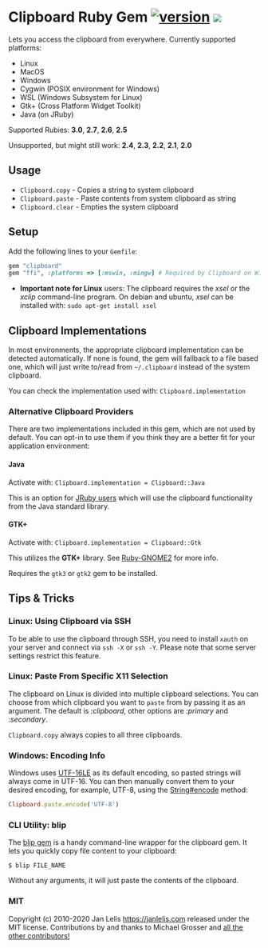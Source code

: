 # Clipboard Ruby Gem [![version](https://badge.fury.io/rb/clipboard.svg)](https://badge.fury.io/rb/clipboard) [<img src="https://travis-ci.org/janlelis/clipboard.svg" />](https://travis-ci.org/janlelis/clipboard)

Lets you access the clipboard from everywhere. Currently supported platforms:

- Linux
- MacOS
- Windows
- Cygwin (POSIX environment for Windows)
- WSL (Windows Subsystem for Linux)
- Gtk+ (Cross Platform Widget Toolkit)
- Java (on JRuby)

Supported Rubies: **3.0**, **2.7**, **2.6**, **2.5**

Unsupported, but might still work: **2.4**, **2.3**, **2.2**, **2.1**, **2.0**

## Usage

* `Clipboard.copy` - Copies a string to system clipboard
* `Clipboard.paste` - Paste contents from system clipboard as string
* `Clipboard.clear` - Empties the system clipboard

## Setup

Add the following lines to your `Gemfile`:

```ruby
gem "clipboard"
gem "ffi", :platforms => [:mswin, :mingw] # Required by Clipboard on Windows
```

- **Important note for Linux** users: The clipboard requires the *xsel* or the *xclip* command-line program. On debian and ubuntu, *xsel* can be installed with: `sudo apt-get install xsel`

## Clipboard Implementations

In most environments, the appropriate clipboard implementation can be detected automatically. If none is found, the gem will fallback to a file based one, which will just write to/read from `~/.clipboard` instead of the system clipboard.

You can check the implementation used with: `Clipboard.implementation`

### Alternative Clipboard Providers

There are two implementations included in this gem, which are not used by default. You can opt-in to use them if you think they are a better fit for your application environment:

#### Java

Activate with: `Clipboard.implementation = Clipboard::Java`

This is an option for [JRuby users](https://www.jruby.org/) which will use the clipboard functionality from the Java standard library.

#### GTK+

Activate with: `Clipboard.implementation = Clipboard::Gtk`

This utilizes the **GTK+** library. See [Ruby-GNOME2](https://github.com/ruby-gnome2/ruby-gnome2#ruby-gnome2) for more info.

Requires the `gtk3` or `gtk2` gem to be installed.

## Tips & Tricks

### Linux: Using Clipboard via SSH

To be able to use the clipboard through SSH, you need to install `xauth` on your server and connect via `ssh -X` or `ssh -Y`. Please note that some server settings restrict this feature.

### Linux: Paste From Specific X11 Selection

The clipboard on Linux is divided into multiple clipboard selections. You can choose from which clipboard you want to `paste` from by
passing it as an argument. The default is *:clipboard*, other options are *:primary* and *:secondary*.

`Clipboard.copy` always copies to all three clipboards.

### Windows: Encoding Info

Windows uses [UTF-16LE](https://en.wikipedia.org/wiki/UTF-16) as its default encoding, so pasted strings will always come in UTF-16. You can then manually convert them to your desired encoding, for example, UTF-8, using the [String#encode](ruby-doc.org/core-2.3.0/String.html#method-i-encode) method:

```ruby
Clipboard.paste.encode('UTF-8')
```

### CLI Utility: blip

The [blip gem]((https://gist.github.com/janlelis/781835)) is a handy command-line wrapper for the clipboard gem. It lets you quickly copy file content to your clipboard:

```
$ blip FILE_NAME
```

Without any arguments, it will just paste the contents of the clipboard.

### MIT

Copyright (c) 2010-2020 Jan Lelis <https://janlelis.com> released under the MIT license. Contributions by and thanks to Michael Grosser and [all the other contributors!](https://github.com/janlelis/clipboard/graphs/contributors)
